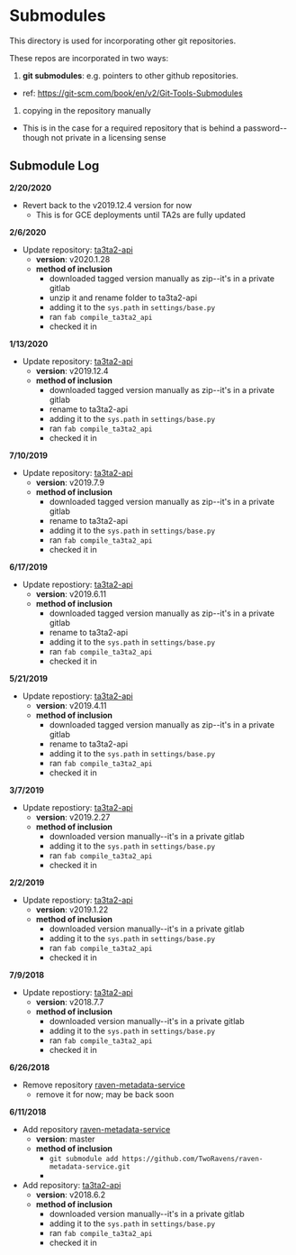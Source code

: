 # Submodules

This directory is used for incorporating other git repositories.

These repos are incorporated in two ways:

1. **git submodules**: e.g. pointers to other github repositories.
  - ref: https://git-scm.com/book/en/v2/Git-Tools-Submodules
1. copying in the repository manually
  - This is in the case for a required repository that is behind a password--though not private in a licensing sense

## Submodule Log

**2/20/2020**
- Revert back to the v2019.12.4 version for now
  - This is for GCE deployments until TA2s are fully updated

**2/6/2020**
- Update repository: [ta3ta2-api](https://gitlab.com/datadrivendiscovery/ta3ta2-api/-/tags)
  - **version**: v2020.1.28
  - **method of inclusion**
    - downloaded tagged version manually as zip--it's in a private gitlab
    - unzip it and rename folder to ta3ta2-api
    - adding it to the `sys.path` in `settings/base.py`
    - ran `fab compile_ta3ta2_api`
    - checked it in

**1/13/2020**
- Update repository: [ta3ta2-api](https://gitlab.com/datadrivendiscovery/ta3ta2-api/-/tags)
  - **version**: v2019.12.4
  - **method of inclusion**
    - downloaded tagged version manually as zip--it's in a private gitlab
    - rename to ta3ta2-api
    - adding it to the `sys.path` in `settings/base.py`
    - ran `fab compile_ta3ta2_api`
    - checked it in

**7/10/2019**
- Update repository: [ta3ta2-api](https://gitlab.com/datadrivendiscovery/ta3ta2-api)
  - **version**: v2019.7.9
  - **method of inclusion**
    - downloaded tagged version manually as zip--it's in a private gitlab
    - rename to ta3ta2-api
    - adding it to the `sys.path` in `settings/base.py`
    - ran `fab compile_ta3ta2_api`
    - checked it in

**6/17/2019**
- Update repostiory: [ta3ta2-api](https://gitlab.com/datadrivendiscovery/ta3ta2-api)
  - **version**: v2019.6.11
  - **method of inclusion**
    - downloaded tagged version manually as zip--it's in a private gitlab
    - rename to ta3ta2-api
    - adding it to the `sys.path` in `settings/base.py`
    - ran `fab compile_ta3ta2_api`
    - checked it in


**5/21/2019**
- Update repostiory: [ta3ta2-api](https://gitlab.com/datadrivendiscovery/ta3ta2-api)
  - **version**: v2019.4.11
  - **method of inclusion**
    - downloaded tagged version manually as zip--it's in a private gitlab
    - rename to ta3ta2-api
    - adding it to the `sys.path` in `settings/base.py`
    - ran `fab compile_ta3ta2_api`
    - checked it in

**3/7/2019**
- Update repostiory: [ta3ta2-api](https://gitlab.com/datadrivendiscovery/ta3ta2-api)
  - **version**: v2019.2.27
  - **method of inclusion**
    - downloaded version manually--it's in a private gitlab
    - adding it to the `sys.path` in `settings/base.py`
    - ran `fab compile_ta3ta2_api`
    - checked it in

**2/2/2019**
- Update repostiory: [ta3ta2-api](https://gitlab.com/datadrivendiscovery/ta3ta2-api)
  - **version**: v2019.1.22
  - **method of inclusion**
    - downloaded version manually--it's in a private gitlab
    - adding it to the `sys.path` in `settings/base.py`
    - ran `fab compile_ta3ta2_api`
    - checked it in

**7/9/2018**

- Update repostiory: [ta3ta2-api](https://gitlab.com/datadrivendiscovery/ta3ta2-api)
  - **version**: v2018.7.7
  - **method of inclusion**
    - downloaded version manually--it's in a private gitlab
    - adding it to the `sys.path` in `settings/base.py`
    - ran `fab compile_ta3ta2_api`
    - checked it in


**6/26/2018**

- Remove repository [raven-metadata-service](https://github.com/TwoRavens/raven-metadata-service)
  - remove it for now; may be back soon


**6/11/2018**

- Add repository [raven-metadata-service](https://github.com/TwoRavens/raven-metadata-service)
  - **version**: master
  - **method of inclusion**
    - `git submodule add https://github.com/TwoRavens/raven-metadata-service.git`
    -
- Add repository: [ta3ta2-api](https://gitlab.com/datadrivendiscovery/ta3ta2-api)
  - **version**: v2018.6.2
  - **method of inclusion**
    - downloaded version manually--it's in a private gitlab
    - adding it to the `sys.path` in `settings/base.py`
    - ran `fab compile_ta3ta2_api`
    - checked it in
